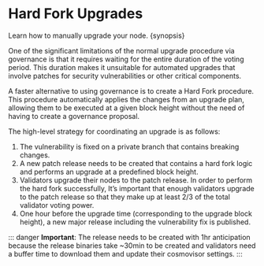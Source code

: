 <!--
order: 5
-->

# Hard Fork Upgrades

Learn how to manually upgrade your node. {synopsis}

One of the significant limitations of the normal upgrade procedure via governance is that it requires waiting for the entire duration of the voting period. This duration makes it unsuitable for automated upgrades that involve patches for security vulnerabilities or other critical components.

A faster alternative to using governance is to create a Hard Fork procedure. This procedure automatically applies the changes from an upgrade plan, allowing them to be executed at a given block height without the need of having to create a governance proposal.

The high-level strategy for coordinating an upgrade is as follows:

1. The vulnerability is fixed on a private branch that contains breaking changes.
2. A new patch release needs to be created that contains a hard fork logic and performs an upgrade at a predefined block height.
3. Validators upgrade their nodes to the patch release. In order to perform the hard fork successfully, It’s important that enough validators upgrade to the patch release so that they make up at least 2/3 of the total validator voting power.
4. One hour before the upgrade time (corresponding to the upgrade block height), a new major release including the vulnerability fix is published.

::: danger
**Important**: The release needs to be created with 1hr anticipation because the release binaries take ~30min to be created and validators need a buffer time to download them and update their cosmovisor settings.
:::
